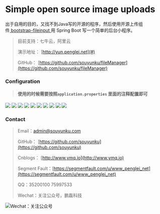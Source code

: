 # Simple open source image uploads

出于自用的目的，又找不到Java写的开源的程序，然后使用开源上传组件[ bootstrap-fileinput ](https://github.com/kartik-v/bootstrap-fileinput/)用 Spring Boot 写一个简单的后台小程序。

> 目前支持：七牛云，阿里云
> 
> 演示地址： [http://yun.penglei.net](#)
> 
> GitHub： [https://github.com/souyunku/fileManager](https://github.com/souyunku/fileManager)


### Configuration

> #### 使用的时候需要按照`application.properties` 里面的注释配置即可

![](https://raw.githubusercontent.com/souyunku/file-manager/master/file-manager/doc/index-0.png)
![](https://raw.githubusercontent.com/souyunku/file-manager/master/file-manager/doc/index-1.png)
![](https://raw.githubusercontent.com/souyunku/file-manager/master/file-manager/doc/index-2.png)
![](https://raw.githubusercontent.com/souyunku/file-manager/master/file-manager/doc/index-3.png)
![](https://raw.githubusercontent.com/souyunku/file-manager/master/file-manager/doc/index-4.png)
![](https://raw.githubusercontent.com/souyunku/file-manager/master/file-manager/doc/index-5.png)
![](https://raw.githubusercontent.com/souyunku/file-manager/master/file-manager/doc/index-6.png)
![](https://raw.githubusercontent.com/souyunku/file-manager/master/file-manager/doc/index-7.png)
![](https://raw.githubusercontent.com/souyunku/file-manager/master/file-manager/doc/index-8.png)
![](https://raw.githubusercontent.com/souyunku/file-manager/master/file-manager/doc/index-9.png)

### Contact

> Email：admin@souyunku.com
> 
> GitHub： [https://github.com/souyunku](https://github.com/souyunku)
> 
> Cnblogs： [http://www.ymq.io](http://www.ymq.io)
> 
> Segment Fault：[https://segmentfault.com/u/www_penglei_net](https://segmentfault.com/u/www_penglei_net)
> 
> QQ：35200100 75997533
> 
> Wechat：关注公众号，鹏磊科技

![Wechat：关注公众号](http://www.ymq.io/images/pengleikeji.jpg "鹏磊科技")



